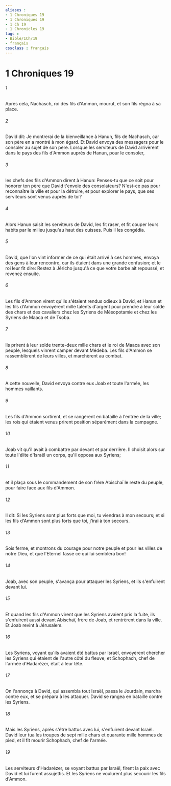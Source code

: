 ```yaml
---
aliases : 
- 1 Chroniques 19
- 1 Chroniques 19
- 1 Ch 19
- 1 Chronicles 19
tags : 
- Bible/1Ch/19
- français
cssclass : français
---
```


# 1 Chroniques 19

###### 1
Après cela, Nachasch, roi des fils d'Ammon, mourut, et son fils régna à sa place.
###### 2
David dit: Je montrerai de la bienveillance à Hanun, fils de Nachasch, car son père en a montré à mon égard. Et David envoya des messagers pour le consoler au sujet de son père. Lorsque les serviteurs de David arrivèrent dans le pays des fils d'Ammon auprès de Hanun, pour le consoler,
###### 3
les chefs des fils d'Ammon dirent à Hanun: Penses-tu que ce soit pour honorer ton père que David t'envoie des consolateurs? N'est-ce pas pour reconnaître la ville et pour la détruire, et pour explorer le pays, que ses serviteurs sont venus auprès de toi?
###### 4
Alors Hanun saisit les serviteurs de David, les fit raser, et fit couper leurs habits par le milieu jusqu'au haut des cuisses. Puis il les congédia.
###### 5
David, que l'on vint informer de ce qui était arrivé à ces hommes, envoya des gens à leur rencontre, car ils étaient dans une grande confusion; et le roi leur fit dire: Restez à Jéricho jusqu'à ce que votre barbe ait repoussé, et revenez ensuite.
###### 6
Les fils d'Ammon virent qu'ils s'étaient rendus odieux à David, et Hanun et les fils d'Ammon envoyèrent mille talents d'argent pour prendre à leur solde des chars et des cavaliers chez les Syriens de Mésopotamie et chez les Syriens de Maaca et de Tsoba.
###### 7
Ils prirent à leur solde trente-deux mille chars et le roi de Maaca avec son peuple, lesquels vinrent camper devant Médeba. Les fils d'Ammon se rassemblèrent de leurs villes, et marchèrent au combat.
###### 8
A cette nouvelle, David envoya contre eux Joab et toute l'armée, les hommes vaillants.
###### 9
Les fils d'Ammon sortirent, et se rangèrent en bataille à l'entrée de la ville; les rois qui étaient venus prirent position séparément dans la campagne.
###### 10
Joab vit qu'il avait à combattre par devant et par derrière. Il choisit alors sur toute l'élite d'Israël un corps, qu'il opposa aux Syriens;
###### 11
et il plaça sous le commandement de son frère Abischaï le reste du peuple, pour faire face aux fils d'Ammon.
###### 12
Il dit: Si les Syriens sont plus forts que moi, tu viendras à mon secours; et si les fils d'Ammon sont plus forts que toi, j'irai à ton secours.
###### 13
Sois ferme, et montrons du courage pour notre peuple et pour les villes de notre Dieu, et que l'Eternel fasse ce qui lui semblera bon!
###### 14
Joab, avec son peuple, s'avança pour attaquer les Syriens, et ils s'enfuirent devant lui.
###### 15
Et quand les fils d'Ammon virent que les Syriens avaient pris la fuite, ils s'enfuirent aussi devant Abischaï, frère de Joab, et rentrèrent dans la ville. Et Joab revint à Jérusalem.
###### 16
Les Syriens, voyant qu'ils avaient été battus par Israël, envoyèrent chercher les Syriens qui étaient de l'autre côté du fleuve; et Schophach, chef de l'armée d'Hadarézer, était à leur tête.
###### 17
On l'annonça à David, qui assembla tout Israël, passa le Jourdain, marcha contre eux, et se prépara à les attaquer. David se rangea en bataille contre les Syriens.
###### 18
Mais les Syriens, après s'être battus avec lui, s'enfuirent devant Israël. David leur tua les troupes de sept mille chars et quarante mille hommes de pied, et il fit mourir Schophach, chef de l'armée.
###### 19
Les serviteurs d'Hadarézer, se voyant battus par Israël, firent la paix avec David et lui furent assujettis. Et les Syriens ne voulurent plus secourir les fils d'Ammon.
